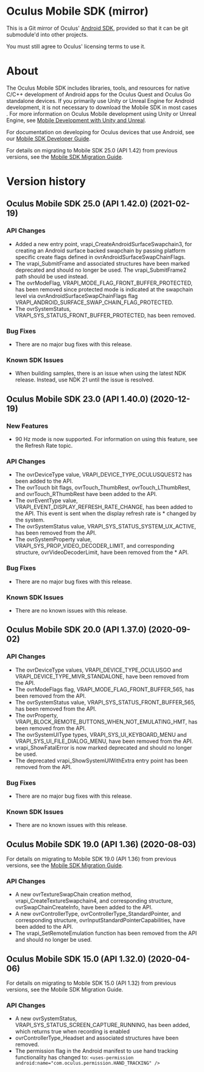 # Oculus Mobile SDK (mirror)

This is a Git mirror of Oculus' 
[Android SDK](https://developer.oculus.com/downloads/package/oculus-mobile-sdk/), 
provided so that it can be git submodule'd into other projects.

You must still agree to Oculus' licensing terms to use it.

# About

The Oculus Mobile SDK includes libraries, tools, and resources for native C/C++ development of Android apps for the Oculus Quest and Oculus Go standalone devices. If you primarily use Unity or Unreal Engine for Android development, it is not necessary to download the Mobile SDK in most cases . For more information on Oculus Mobile development using Unity or Unreal Engine, see [Mobile Development with Unity and Unreal](https://developer.oculus.com/documentation/native/android/mobile-game-engine/).

For documentation on developing for Oculus devices that use Android, see our [Mobile SDK Developer Guide](https://developer.oculus.com/documentation/native/android/).

For details on migrating to Mobile SDK 25.0 (API 1.42) from previous versions, see the [Mobile SDK Migration Guide](https://developer.oculus.com/documentation/native/android/mobile-native-migration/).

# Version history

## Oculus Mobile SDK 25.0 (API 1.42.0) (2021-02-19)

### API Changes

* Added a new entry point, vrapi_CreateAndroidSurfaceSwapchain3, for creating an Android surface backed swapchain by passing platform specific create flags defined in ovrAndroidSurfaceSwapChainFlags.
* The vrapi_SubmitFrame and associated structures have been marked deprecated and should no longer be used. The vrapi_SubmitFrame2 path should be used instead.
* The ovrModeFlag, VRAPI_MODE_FLAG_FRONT_BUFFER_PROTECTED, has been removed since protected mode is indicated at the swapchain level via ovrAndroidSurfaceSwapChainFlags flag VRAPI_ANDROID_SURFACE_SWAP_CHAIN_FLAG_PROTECTED.
* The ovrSystemStatus, VRAPI_SYS_STATUS_FRONT_BUFFER_PROTECTED, has been removed.

### Bug Fixes

* There are no major bug fixes with this release.

### Known SDK Issues

* When building samples, there is an issue when using the latest NDK release. Instead, use NDK 21 until the issue is resolved. 

## Oculus Mobile SDK 23.0 (API 1.40.0) (2020-12-19)

### New Features

* 90 Hz mode is now supported. For information on using this feature, see the Refresh Rate topic.

### API Changes

* The ovrDeviceType value, VRAPI_DEVICE_TYPE_OCULUSQUEST2 has been added to the API.
* The ovrTouch bit flags, ovrTouch_ThumbRest, ovrTouch_LThumbRest, and ovrTouch_RThumbRest have been added to the API.
* The ovrEventType value, VRAPI_EVENT_DISPLAY_REFRESH_RATE_CHANGE, has been added to the API. This event is sent when the display refresh rate is * changed by the system.
* The ovrSystemStatus value, VRAPI_SYS_STATUS_SYSTEM_UX_ACTIVE, has been removed from the API.
* The ovrSystemProperty value, VRAPI_SYS_PROP_VIDEO_DECODER_LIMIT, and corresponding structure, ovrVideoDecoderLimit, have been removed from the * API.

### Bug Fixes

* There are no major bug fixes with this release.

### Known SDK Issues

* There are no known issues with this release.

## Oculus Mobile SDK 20.0 (API 1.37.0) (2020-09-02)

### API Changes

* The ovrDeviceType values, VRAPI_DEVICE_TYPE_OCULUSGO and VRAPI_DEVICE_TYPE_MIVR_STANDALONE, have been removed from the API.
* The ovrModeFlags flag, VRAPI_MODE_FLAG_FRONT_BUFFER_565, has been removed from the API.
* The ovrSystemStatus value, VRAPI_SYS_STATUS_FRONT_BUFFER_565, has been removed from the API.
* The ovrProperty, VRAPI_BLOCK_REMOTE_BUTTONS_WHEN_NOT_EMULATING_HMT, has been removed from the API.
* The ovrSystemUIType types, VRAPI_SYS_UI_KEYBOARD_MENU and VRAPI_SYS_UI_FILE_DIALOG_MENU, have been removed from the API.
* vrapi_ShowFatalError is now marked deprecated and should no longer be used.
* The deprecated vrapi_ShowSystemUIWithExtra entry point has been removed from the API.

### Bug Fixes

* There are no major bug fixes with this release.

### Known SDK Issues

* There are no known issues with this release.

## Oculus Mobile SDK 19.0 (API 1.36) (2020-08-03)

For details on migrating to Mobile SDK 19.0 (API 1.36) from previous versions, see the [Mobile SDK Migration Guide](https://developer.oculus.com/documentation/native/android/mobile-native-migration/).

### API Changes

* A new ovrTextureSwapChain creation method, vrapi_CreateTextureSwapchain4, and corresponding structure, ovrSwapChainCreateInfo, have been added to the API.
* A new ovrControllerType, ovrControllerType_StandardPointer, and corresponding structure, ovrInputStandardPointerCapabilities, have been added to the API.
* The vrapi_SetRemoteEmulation function has been removed from the API and should no longer be used.


## Oculus Mobile SDK 15.0 (API 1.32.0) (2020-04-06)

For details on migrating to Mobile SDK 15.0 (API 1.32) from previous versions, see the Mobile SDK Migration Guide.

### API Changes

* A new ovrSystemStatus, VRAPI_SYS_STATUS_SCREEN_CAPTURE_RUNNING, has been added, which returns true when recording is enabled
* ovrControllerType_Headset and associated structures have been removed.
* The permission flag in the Android manifest to use hand tracking functionality has changed to: `<uses-permission android:name="com.oculus.permission.HAND_TRACKING" />`
